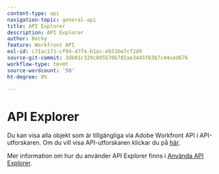```yaml
---
content-type: api
navigation-topic: general-api
title: API Explorer
description: API Explorer
author: Becky
feature: Workfront API
exl-id: c71ac171-cf94-47f4-b1ac-eb53be7cf2d9
source-git-commit: 3db01c329c005570b782ae3445f83b7c44ced676
workflow-type: tm+mt
source-wordcount: '50'
ht-degree: 0%

---
```



# API Explorer

Du kan visa alla objekt som är tillgängliga via Adobe Workfront API i API-utforskaren. Om du vill visa API-utforskaren klickar du på [här](https://developer.adobe.com/workfront/api-explorer/).

Mer information om hur du använder API Explorer finns i [Använda API Explorer](../../wf-api/general/using-api-explorer.md).
